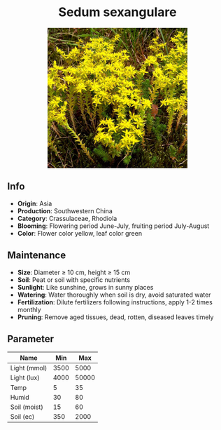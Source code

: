 <h1 align='center'>Sedum sexangulare</h1>
<p align="center">
    <img 
        align='center'
        width='320'
        src="../images/sedum sexangulare.png" 
        alt='Sedum sexangulare' />
</p>

## Info

 - **Origin**: Asia
 - **Production**: Southwestern China
 - **Category**: Crassulaceae, Rhodiola
 - **Blooming**: Flowering period June-July, fruiting period July-August
 - **Color**: Flower color yellow, leaf color green

## Maintenance

 - **Size**: Diameter ≥ 10 cm, height ≥ 15 cm
 - **Soil**: Peat or soil with specific nutrients
 - **Sunlight**: Like sunshine, grows in sunny places
 - **Watering**: Water thoroughly when soil is dry, avoid saturated water
 - **Fertilization**: Dilute fertilizers following instructions, apply 1-2 times monthly
 - **Pruning**: Remove aged tissues, dead, rotten, diseased leaves timely

## Parameter

| Name         | Min  | Max   |
|--------------|------|-------|
| Light (mmol) | 3500 | 5000  |
| Light (lux)  | 4000 | 50000 |
| Temp         | 5    | 35    |
| Humid        | 30   | 80    |
| Soil (moist) | 15   | 60    |
| Soil (ec)    | 350  | 2000  |